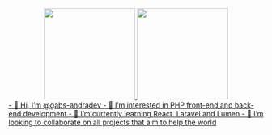 <div align="center">
  <a href="https://github.com/gabs-andradev">
  <img height="180em" src="https://github-readme-stats.vercel.app/api?username=gabs-andradev&show_icons=true&theme=dracula&include_all_commits=true&count_private=true"/>
  <img height="180em" src="https://github-readme-stats.vercel.app/api/top-langs/?username=gabs-andradev&layout=compact&theme=dracula&include_all_commits=true&count_private=true&show_icons=true"/>
</div>
- 👋 Hi, I’m @gabs-andradev
- 👀 I’m interested in PHP front-end and back-end development 
- 🌱 I’m currently learning React, Laravel and Lumen
- 💞️ I’m looking to collaborate on all projects that aim to help the world 
